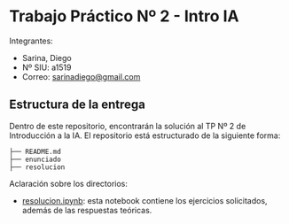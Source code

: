 # Trabajo Práctico Nº 2 - Intro IA

Integrantes:
- Sarina, Diego 
- Nº SIU: a1519
- Correo: sarinadiego@gmail.com

## Estructura de la entrega

Dentro de este repositorio, encontrarán la solución al TP Nº 2 de Introducción a la IA. El repositorio está estructurado de la siguiente forma:

```
├── README.md
├── enunciado
├── resolucion
```

Aclaración sobre los directorios:

- [resolucion.ipynb](/TP_2/resolucion/resolucion.ipynb): esta notebook contiene los ejercicios solicitados, además de las respuestas teóricas.